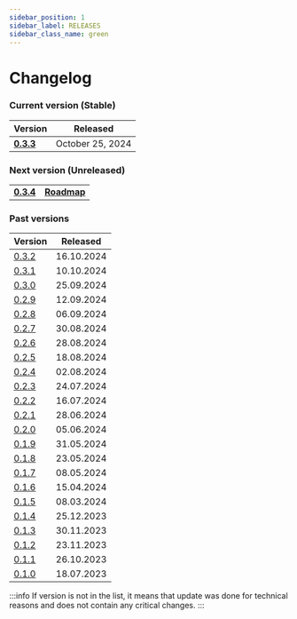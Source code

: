 ```yaml
---
sidebar_position: 1
sidebar_label: RELEASES
sidebar_class_name: green
---
```


# Changelog

### Current version (Stable)

| Version| Released | 
|---|---|
|__[0.3.3](/docs/changelog/0.3.3)__| October 25, 2024 | 

### Next version (Unreleased)

|   |   |
|---|---|
|__[0.3.4](/docs/changelog/0.3.4)__| __[Roadmap](/roadmap)__|

### Past versions

| Version | Released |
|---|---|
| [0.3.2](/docs/changelog/0.3.2) | 16.10.2024 | 
| [0.3.1](/docs/changelog/0.3.1) | 10.10.2024 | 
| [0.3.0](/docs/changelog/0.3.0) | 25.09.2024 | 
| [0.2.9](/docs/changelog/0.2.9) | 12.09.2024 | 
| [0.2.8](/docs/changelog/0.2.8) | 06.09.2024 | 
| [0.2.7](/docs/changelog/0.2.7) | 30.08.2024 | 
| [0.2.6](/docs/changelog/0.2.6) | 28.08.2024 | 
| [0.2.5](/docs/changelog/0.2.5) | 18.08.2024 | 
| [0.2.4](/docs/changelog/0.2.4) | 02.08.2024 | 
| [0.2.3](/docs/changelog/0.2.3) | 24.07.2024 | 
| [0.2.2](/docs/changelog/0.2.2) | 16.07.2024 | 
| [0.2.1](/docs/changelog/0.2.1) | 28.06.2024 | 
| [0.2.0](/docs/changelog/0.2.0) | 05.06.2024 | 
| [0.1.9](/docs/changelog/0.1.9) | 31.05.2024 | 
| [0.1.8](/docs/changelog/0.1.8) | 23.05.2024 | 
| [0.1.7](/docs/changelog/0.1.7) | 08.05.2024 | 
| [0.1.6](/docs/changelog/0.1.6) | 15.04.2024 | 
| [0.1.5](/docs/changelog/0.1.5) | 08.03.2024 | 
| [0.1.4](/docs/changelog/0.1.4) | 25.12.2023 | 
| [0.1.3](/docs/changelog/0.1.3) | 30.11.2023 | 
| [0.1.2](/docs/changelog/0.1.2) | 23.11.2023 | 
| [0.1.1](/docs/changelog/0.1.1) | 26.10.2023 | 
| [0.1.0](/docs/changelog/0.1.0) | 18.07.2023 | 

:::info
If version is not in the list, it means that update was done for technical reasons and does not contain any critical changes.
:::
